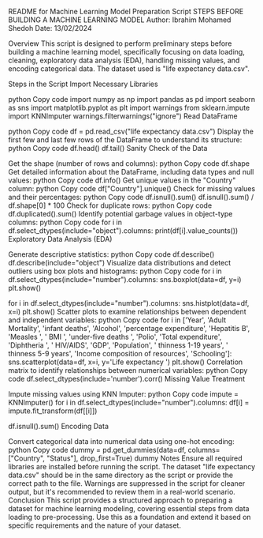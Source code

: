 README for Machine Learning Model Preparation Script
STEPS BEFORE BUILDING A MACHINE LEARNING MODEL
Author: Ibrahim Mohamed Shedoh
Date: 13/02/2024

Overview
This script is designed to perform preliminary steps before building a machine learning model, specifically focusing on data loading, cleaning, exploratory data analysis (EDA), handling missing values, and encoding categorical data. The dataset used is "life expectancy data.csv".

Steps in the Script
Import Necessary Libraries

python
Copy code
import numpy as np
import pandas as pd
import seaborn as sns
import matplotlib.pyplot as plt
import warnings
from sklearn.impute import KNNImputer
warnings.filterwarnings("ignore")
Read DataFrame

python
Copy code
df = pd.read_csv("life expectancy data.csv")
Display the first few and last few rows of the DataFrame to understand its structure:
python
Copy code
df.head()
df.tail()
Sanity Check of the Data

Get the shape (number of rows and columns):
python
Copy code
df.shape
Get detailed information about the DataFrame, including data types and null values:
python
Copy code
df.info()
Get unique values in the "Country" column:
python
Copy code
df["Country"].unique()
Check for missing values and their percentages:
python
Copy code
df.isnull().sum()
df.isnull().sum() / df.shape[0] * 100
Check for duplicate rows:
python
Copy code
df.duplicated().sum()
Identify potential garbage values in object-type columns:
python
Copy code
for i in df.select_dtypes(include="object").columns:
    print(df[i].value_counts())
Exploratory Data Analysis (EDA)

Generate descriptive statistics:
python
Copy code
df.describe()
df.describe(include="object")
Visualize data distributions and detect outliers using box plots and histograms:
python
Copy code
for i in df.select_dtypes(include="number").columns:
    sns.boxplot(data=df, y=i)
    plt.show()

for i in df.select_dtypes(include="number").columns:
    sns.histplot(data=df, x=i)
    plt.show()
Scatter plots to examine relationships between dependent and independent variables:
python
Copy code
for i in ['Year', 'Adult Mortality', 'infant deaths', 'Alcohol', 'percentage expenditure', 'Hepatitis B', 'Measles ', ' BMI ', 'under-five deaths ', 'Polio', 'Total expenditure', 'Diphtheria ', ' HIV/AIDS', 'GDP', 'Population', ' thinness  1-19 years', ' thinness 5-9 years', 'Income composition of resources', 'Schooling']:
    sns.scatterplot(data=df, x=i, y='Life expectancy ')
    plt.show()
Correlation matrix to identify relationships between numerical variables:
python
Copy code
df.select_dtypes(include='number').corr()
Missing Value Treatment

Impute missing values using KNN Imputer:
python
Copy code
impute = KNNImputer()
for i in df.select_dtypes(include="number").columns:
    df[i] = impute.fit_transform(df[[i]])

df.isnull().sum()
Encoding Data

Convert categorical data into numerical data using one-hot encoding:
python
Copy code
dummy = pd.get_dummies(data=df, columns=["Country", "Status"], drop_first=True)
dummy
Notes
Ensure all required libraries are installed before running the script.
The dataset "life expectancy data.csv" should be in the same directory as the script or provide the correct path to the file.
Warnings are suppressed in the script for cleaner output, but it's recommended to review them in a real-world scenario.
Conclusion
This script provides a structured approach to preparing a dataset for machine learning modeling, covering essential steps from data loading to pre-processing. Use this as a foundation and extend it based on specific requirements and the nature of your dataset.






